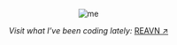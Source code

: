 <p align="center"> 
  <img src="https://github.com/user-attachments/assets/8290d465-d1c2-4770-b5f6-c1b133a18b1a" alt="me"> 
</p> 

<p align="center"> <i> Visit what I’ve been coding lately: </i> <a href="https://polyglotparrot.github.io/jump/" target="_blank" rel="noopener noreferrer">REAVN ↗</a> </p>






























  



